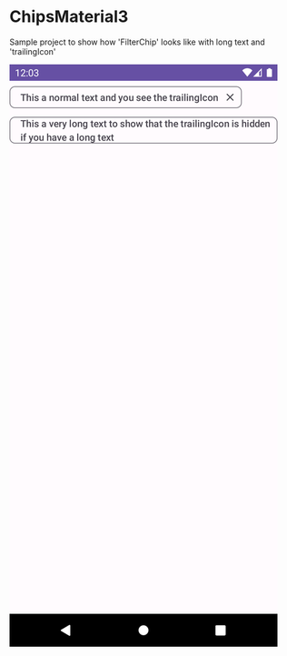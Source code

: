 # ChipsMaterial3

Sample project to show how 'FilterChip' looks like with long text and 'trailingIcon'

<img src="https://github.com/jarroyoesp/ChipsMaterial3/blob/master/images/material3.png">